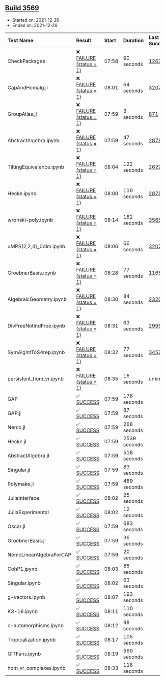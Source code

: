 ## [Build 3569](https://oscarci.mathematik.uni-kl.de/job/oscar-stable/3569/)

* Started on: 2021-12-26
* Ended on: 2021-12-26

| Test Name    | Result | Start | Duration | Last Success | First Failure |
|:-------------|:-------|:------|:---------|:-------------|:--------------|
| CheckPackages | ❌ [FAILURE (status = 1)](https://oscarci.mathematik.uni-kl.de/job/oscar-stable/3569/artifact/logs/build-3569/CheckPackages.log) | 07:58 | 90 seconds | [1263](https://oscarci.mathematik.uni-kl.de/job/oscar-stable/1263/) | [1264](https://oscarci.mathematik.uni-kl.de/job/oscar-stable/1264/) |
| CapAndHomalg.jl | ❌ [FAILURE (status = 1)](https://oscarci.mathematik.uni-kl.de/job/oscar-stable/3569/artifact/logs/build-3569/CapAndHomalg.jl.log) | 08:01 | 64 seconds | [3207](https://oscarci.mathematik.uni-kl.de/job/oscar-stable/3207/) | [3208](https://oscarci.mathematik.uni-kl.de/job/oscar-stable/3208/) |
| GroupAtlas.jl | ❌ [FAILURE (status = 1)](https://oscarci.mathematik.uni-kl.de/job/oscar-stable/3569/artifact/logs/build-3569/GroupAtlas.jl.log) | 07:59 | 3 seconds | [871](https://oscarci.mathematik.uni-kl.de/job/oscar-stable/871/) | [872](https://oscarci.mathematik.uni-kl.de/job/oscar-stable/872/) |
| AbstractAlgebra.ipynb | ❌ [FAILURE (status = 1)](https://oscarci.mathematik.uni-kl.de/job/oscar-stable/3569/artifact/logs/build-3569/AbstractAlgebra.ipynb.log) | 07:59 | 47 seconds | [2878](https://oscarci.mathematik.uni-kl.de/job/oscar-stable/2878/) | [2879](https://oscarci.mathematik.uni-kl.de/job/oscar-stable/2879/) |
| TiltingEquivalence.ipynb | ❌ [FAILURE (status = 1)](https://oscarci.mathematik.uni-kl.de/job/oscar-stable/3569/artifact/logs/build-3569/TiltingEquivalence.ipynb.log) | 08:04 | 122 seconds | [2629](https://oscarci.mathematik.uni-kl.de/job/oscar-stable/2629/) | [2630](https://oscarci.mathematik.uni-kl.de/job/oscar-stable/2630/) |
| Hecke.ipynb | ❌ [FAILURE (status = 1)](https://oscarci.mathematik.uni-kl.de/job/oscar-stable/3569/artifact/logs/build-3569/Hecke.ipynb.log) | 08:00 | 110 seconds | [2878](https://oscarci.mathematik.uni-kl.de/job/oscar-stable/2878/) | [2879](https://oscarci.mathematik.uni-kl.de/job/oscar-stable/2879/) |
| wronski-poly.ipynb | ❌ [FAILURE (status = 1)](https://oscarci.mathematik.uni-kl.de/job/oscar-stable/3569/artifact/logs/build-3569/wronski-poly.ipynb.log) | 08:14 | 182 seconds | [3566](https://oscarci.mathematik.uni-kl.de/job/oscar-stable/3566/) | [3567](https://oscarci.mathematik.uni-kl.de/job/oscar-stable/3567/) |
| uMPS(2,2,4)_0dim.ipynb | ❌ [FAILURE (status = 1)](https://oscarci.mathematik.uni-kl.de/job/oscar-stable/3569/artifact/logs/build-3569/uMPS-2-2-4-_0dim.ipynb.log) | 08:06 | 66 seconds | [3207](https://oscarci.mathematik.uni-kl.de/job/oscar-stable/3207/) | [3208](https://oscarci.mathematik.uni-kl.de/job/oscar-stable/3208/) |
| GroebnerBasis.ipynb | ❌ [FAILURE (status = 1)](https://oscarci.mathematik.uni-kl.de/job/oscar-stable/3569/artifact/logs/build-3569/GroebnerBasis.ipynb.log) | 08:28 | 77 seconds | [1168](https://oscarci.mathematik.uni-kl.de/job/oscar-stable/1168/) | [1169](https://oscarci.mathematik.uni-kl.de/job/oscar-stable/1169/) |
| AlgebraicGeometry.ipynb | ❌ [FAILURE (status = 1)](https://oscarci.mathematik.uni-kl.de/job/oscar-stable/3569/artifact/logs/build-3569/AlgebraicGeometry.ipynb.log) | 08:30 | 84 seconds | [2326](https://oscarci.mathematik.uni-kl.de/job/oscar-stable/2326/) | [2327](https://oscarci.mathematik.uni-kl.de/job/oscar-stable/2327/) |
| DivFreeNotIndFree.ipynb | ❌ [FAILURE (status = 1)](https://oscarci.mathematik.uni-kl.de/job/oscar-stable/3569/artifact/logs/build-3569/DivFreeNotIndFree.ipynb.log) | 08:31 | 63 seconds | [2998](https://oscarci.mathematik.uni-kl.de/job/oscar-stable/2998/) | [2999](https://oscarci.mathematik.uni-kl.de/job/oscar-stable/2999/) |
| SymAlgIntToS4rep.ipynb | ❌ [FAILURE (status = 1)](https://oscarci.mathematik.uni-kl.de/job/oscar-stable/3569/artifact/logs/build-3569/SymAlgIntToS4rep.ipynb.log) | 08:32 | 77 seconds | [3457](https://oscarci.mathematik.uni-kl.de/job/oscar-stable/3457/) | [3458](https://oscarci.mathematik.uni-kl.de/job/oscar-stable/3458/) |
| persistent_hom_vr.ipynb | ❌ [FAILURE (status = 1)](https://oscarci.mathematik.uni-kl.de/job/oscar-stable/3569/artifact/logs/build-3569/persistent_hom_vr.ipynb.log) | 08:35 | 16 seconds | unknown | unknown |
| GAP | ✅ [SUCCESS](https://oscarci.mathematik.uni-kl.de/job/oscar-stable/3569/artifact/logs/build-3569/GAP.log) | 07:59 | 178 seconds |  |  |
| GAP.jl | ✅ [SUCCESS](https://oscarci.mathematik.uni-kl.de/job/oscar-stable/3569/artifact/logs/build-3569/GAP.jl.log) | 07:59 | 87 seconds |  |  |
| Nemo.jl | ✅ [SUCCESS](https://oscarci.mathematik.uni-kl.de/job/oscar-stable/3569/artifact/logs/build-3569/Nemo.jl.log) | 07:59 | 266 seconds |  |  |
| Hecke.jl | ✅ [SUCCESS](https://oscarci.mathematik.uni-kl.de/job/oscar-stable/3569/artifact/logs/build-3569/Hecke.jl.log) | 07:59 | 2539 seconds |  |  |
| AbstractAlgebra.jl | ✅ [SUCCESS](https://oscarci.mathematik.uni-kl.de/job/oscar-stable/3569/artifact/logs/build-3569/AbstractAlgebra.jl.log) | 07:59 | 518 seconds |  |  |
| Singular.jl | ✅ [SUCCESS](https://oscarci.mathematik.uni-kl.de/job/oscar-stable/3569/artifact/logs/build-3569/Singular.jl.log) | 07:59 | 83 seconds |  |  |
| Polymake.jl | ✅ [SUCCESS](https://oscarci.mathematik.uni-kl.de/job/oscar-stable/3569/artifact/logs/build-3569/Polymake.jl.log) | 07:59 | 489 seconds |  |  |
| JuliaInterface | ✅ [SUCCESS](https://oscarci.mathematik.uni-kl.de/job/oscar-stable/3569/artifact/logs/build-3569/JuliaInterface.log) | 08:02 | 25 seconds |  |  |
| JuliaExperimental | ✅ [SUCCESS](https://oscarci.mathematik.uni-kl.de/job/oscar-stable/3569/artifact/logs/build-3569/JuliaExperimental.log) | 08:02 | 12 seconds |  |  |
| Oscar.jl | ✅ [SUCCESS](https://oscarci.mathematik.uni-kl.de/job/oscar-stable/3569/artifact/logs/build-3569/Oscar.jl.log) | 07:59 | 683 seconds |  |  |
| GroebnerBasis.jl | ✅ [SUCCESS](https://oscarci.mathematik.uni-kl.de/job/oscar-stable/3569/artifact/logs/build-3569/GroebnerBasis.jl.log) | 07:59 | 36 seconds |  |  |
| NemoLinearAlgebraForCAP | ✅ [SUCCESS](https://oscarci.mathematik.uni-kl.de/job/oscar-stable/3569/artifact/logs/build-3569/NemoLinearAlgebraForCAP.log) | 07:59 | 20 seconds |  |  |
| CohP1.ipynb | ✅ [SUCCESS](https://oscarci.mathematik.uni-kl.de/job/oscar-stable/3569/artifact/logs/build-3569/CohP1.ipynb.log) | 08:03 | 86 seconds |  |  |
| Singular.ipynb | ✅ [SUCCESS](https://oscarci.mathematik.uni-kl.de/job/oscar-stable/3569/artifact/logs/build-3569/Singular.ipynb.log) | 08:02 | 63 seconds |  |  |
| g-vectors.ipynb | ✅ [SUCCESS](https://oscarci.mathematik.uni-kl.de/job/oscar-stable/3569/artifact/logs/build-3569/g-vectors.ipynb.log) | 08:07 | 193 seconds |  |  |
| K3-16.ipynb | ✅ [SUCCESS](https://oscarci.mathematik.uni-kl.de/job/oscar-stable/3569/artifact/logs/build-3569/K3-16.ipynb.log) | 08:11 | 110 seconds |  |  |
| c-automorphisms.ipynb | ✅ [SUCCESS](https://oscarci.mathematik.uni-kl.de/job/oscar-stable/3569/artifact/logs/build-3569/c-automorphisms.ipynb.log) | 08:12 | 98 seconds |  |  |
| Tropicalization.ipynb | ✅ [SUCCESS](https://oscarci.mathematik.uni-kl.de/job/oscar-stable/3569/artifact/logs/build-3569/Tropicalization.ipynb.log) | 08:17 | 105 seconds |  |  |
| GITFans.ipynb | ✅ [SUCCESS](https://oscarci.mathematik.uni-kl.de/job/oscar-stable/3569/artifact/logs/build-3569/GITFans.ipynb.log) | 08:19 | 560 seconds |  |  |
| hom_vr_complexes.ipynb | ✅ [SUCCESS](https://oscarci.mathematik.uni-kl.de/job/oscar-stable/3569/artifact/logs/build-3569/hom_vr_complexes.ipynb.log) | 08:33 | 118 seconds |  |  |
